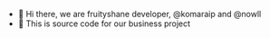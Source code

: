- 👋 Hi there, we are fruityshane developer, @komaraip and @nowll
- 👀 This is source code for our business project
